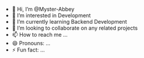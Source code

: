 - 👋 Hi, I’m @Myster-Abbey
- 👀 I’m interested in Development 
- 🌱 I’m currently learning Backend Development
- 💞️ I’m looking to collaborate on any related projects
- 📫 How to reach me ...
- 😄 Pronouns: ...
- ⚡ Fun fact: ...

<!---
Myster-Abbey/Myster-Abbey is a ✨ special ✨ repository because its `README.md` (this file) appears on your GitHub profile.
You can click the Preview link to take a look at your changes.
--->
